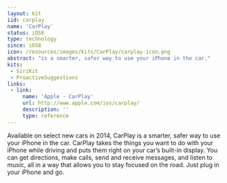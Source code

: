```yaml
---
layout: kit
iid: carplay
name: 'CarPlay'
status: iOS8
type: technology
since: iOS8
icon: /resources/images/kits/CarPlay/carplay-icon.png
abstract: "is a smarter, safer way to use your iPhone in the car."
kits:
 - SiriKit
 - ProactiveSuggestions
links:
 - link:
     name: 'Apple - CarPlay'
     url: http://www.apple.com/ios/carplay/
     description: ''
     type: reference
---
```


Available on select new cars in 2014, CarPlay is a smarter, safer way to use your iPhone in the car. CarPlay takes the things you want to do with your iPhone while driving and puts them right on your car’s built-in display. You can get directions, make calls, send and receive messages, and listen to music, all in a way that allows you to stay focused on the road. Just plug in your iPhone and go.